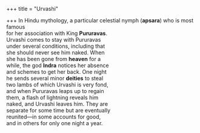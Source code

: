 +++
title = "Urvashi"

+++
In Hindu mythology, a particular celestial nymph (**apsara**) who is most famous  
for her association with King **Pururavas**.  
Urvashi comes to stay with Pururavas  
under several conditions, including that  
she should never see him naked. When  
she has been gone from **heaven** for a  
while, the god **Indra** notices her absence  
and schemes to get her back. One night  
he sends several minor **deities** to steal  
two lambs of which Urvashi is very fond,  
and when Pururavas leaps up to regain  
them, a flash of lightning reveals him  
naked, and Urvashi leaves him. They are  
separate for some time but are eventually  
reunited—in some accounts for good,  
and in others for only one night a year.